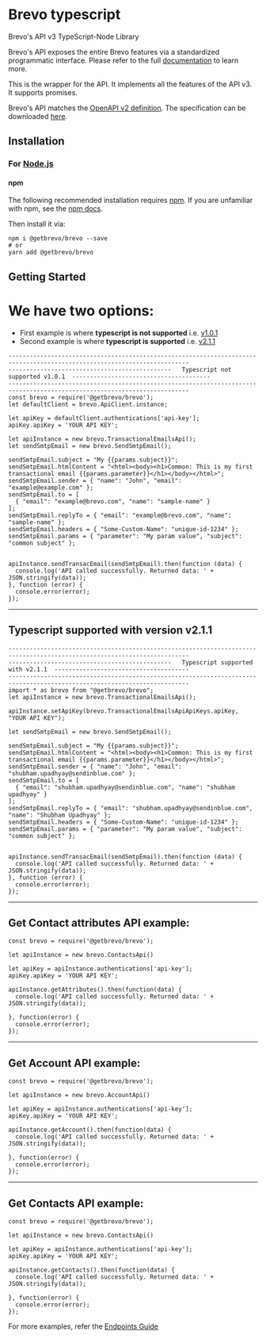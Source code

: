 # Brevo typescript

Brevo's API v3 TypeScript-Node Library

Brevo's API exposes the entire Brevo features via a standardized programmatic interface. Please refer to the full [documentation](https://developers.brevo.com) to learn more.

This is the wrapper for the API. It implements all the features of the API v3. It supports promises.

Brevo's API matches the [OpenAPI v2 definition](https://www.openapis.org/). The specification can be downloaded [here](https://api.brevo.com/v3/swagger_definition_v3.yml).

## Installation

### For [Node.js](https://nodejs.org/)

#### npm

The following recommended installation requires [npm](https://npmjs.org/). If you are unfamiliar with npm, see the [npm docs](https://npmjs.org/doc/).

Then install it via:

```shell
npm i @getbrevo/brevo --save
# or
yarn add @getbrevo/brevo
```

## Getting Started



# We have two options:
- First example is where **typescript is not supported** i.e. [v1.0.1]([url](https://www.npmjs.com/package/@getbrevo/brevo/v/1.0.1))
- Second example is where **typescript is supported** i.e. [v2.1.1]([url](https://www.npmjs.com/package/@getbrevo/brevo/v/2.1.1))


```shell
-------------------------------------------------------------------------------------------------------------------------
----------------------------------------------   Typescript not supported v1.0.1  ---------------------------------------
-------------------------------------------------------------------------------------------------------------------------
const brevo = require('@getbrevo/brevo');
let defaultClient = brevo.ApiClient.instance;

let apiKey = defaultClient.authentications['api-key'];
apiKey.apiKey = 'YOUR API KEY';

let apiInstance = new brevo.TransactionalEmailsApi();
let sendSmtpEmail = new brevo.SendSmtpEmail();

sendSmtpEmail.subject = "My {{params.subject}}";
sendSmtpEmail.htmlContent = "<html><body><h1>Common: This is my first transactional email {{params.parameter}}</h1></body></html>";
sendSmtpEmail.sender = { "name": "John", "email": "example@example.com" };
sendSmtpEmail.to = [
  { "email": "example@brevo.com", "name": "sample-name" }
];
sendSmtpEmail.replyTo = { "email": "example@brevo.com", "name": "sample-name" };
sendSmtpEmail.headers = { "Some-Custom-Name": "unique-id-1234" };
sendSmtpEmail.params = { "parameter": "My param value", "subject": "common subject" };


apiInstance.sendTransacEmail(sendSmtpEmail).then(function (data) {
  console.log('API called successfully. Returned data: ' + JSON.stringify(data));
}, function (error) {
  console.error(error);
});

```
-------------------------------------------------------------------------------------------------------------------------
## Typescript supported with version v2.1.1

```shell
-------------------------------------------------------------------------------------------------------------------------
----------------------------------------------   Typescript supported with v2.1.1  --------------------------------------
-------------------------------------------------------------------------------------------------------------------------
import * as brevo from "@getbrevo/brevo";
let apiInstance = new brevo.TransactionalEmailsApi();

apiInstance.setApiKey(brevo.TransactionalEmailsApiApiKeys.apiKey, "YOUR API KEY");

let sendSmtpEmail = new brevo.SendSmtpEmail();

sendSmtpEmail.subject = "My {{params.subject}}";
sendSmtpEmail.htmlContent = "<html><body><h1>Common: This is my first transactional email {{params.parameter}}</h1></body></html>";
sendSmtpEmail.sender = { "name": "John", "email": "shubham.upadhyay@sendinblue.com" };
sendSmtpEmail.to = [
  { "email": "shubham.upadhyay@sendinblue.com", "name": "shubham upadhyay" }
];
sendSmtpEmail.replyTo = { "email": "shubham.upadhyay@sendinblue.com", "name": "Shubham Upadhyay" };
sendSmtpEmail.headers = { "Some-Custom-Name": "unique-id-1234" };
sendSmtpEmail.params = { "parameter": "My param value", "subject": "common subject" };


apiInstance.sendTransacEmail(sendSmtpEmail).then(function (data) {
  console.log('API called successfully. Returned data: ' + JSON.stringify(data));
}, function (error) {
  console.error(error);
});

```
-------------------------------------------------------------------------------------------------------------------------
## Get Contact attributes API example:

```shell
const brevo = require('@getbrevo/brevo');

let apiInstance = new brevo.ContactsApi()

let apiKey = apiInstance.authentications['api-key'];
apiKey.apiKey = 'YOUR API KEY';

apiInstance.getAttributes().then(function(data) {
  console.log('API called successfully. Returned data: ' + JSON.stringify(data));

}, function(error) {
  console.error(error);
});

```
-------------------------------------------------------------------------------------------------------------------------
## Get Account API example:

```shell
const brevo = require('@getbrevo/brevo');

let apiInstance = new brevo.AccountApi()

let apiKey = apiInstance.authentications['api-key'];
apiKey.apiKey = 'YOUR API KEY';

apiInstance.getAccount().then(function(data) {
  console.log('API called successfully. Returned data: ' + JSON.stringify(data));

}, function(error) {
  console.error(error);
});

```
-------------------------------------------------------------------------------------------------------------------------
## Get Contacts API example:
```shell
const brevo = require('@getbrevo/brevo');

let apiInstance = new brevo.ContactsApi()

let apiKey = apiInstance.authentications['api-key'];
apiKey.apiKey = 'YOUR API KEY';

apiInstance.getContacts().then(function(data) {
  console.log('API called successfully. Returned data: ' + JSON.stringify(data));

}, function(error) {
  console.error(error);
});
```

For more examples, refer the [Endpoints Guide](https://developers.brevo.com/reference)

